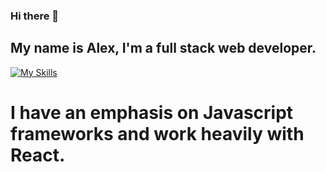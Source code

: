 ### Hi there 👋

## My name is Alex, I'm a full stack web developer.
[![My Skills](https://skillicons.dev/icons?i=js,html,css,react,postgres,nodejs,C++)](https://skillicons.dev)
# I have an emphasis on Javascript frameworks and work heavily with React.

